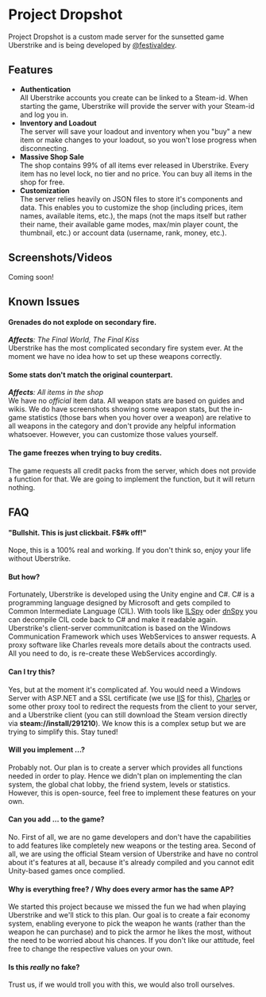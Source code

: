 # Project Dropshot
Project Dropshot is a custom made server for the sunsetted game Uberstrike and is being developed by [@festivaldev](https://github.com/festivaldev).

## Features
- **Authentication**  
All Uberstrike accounts you create can be linked to a Steam-id. When starting the game, Uberstrike will provide the server with your Steam-id and log you in.
- **Inventory and Loadout**  
The server will save your loadout and inventory when you "buy" a new item or make changes to your loadout, so you won't lose progress when disconnecting.
- **Massive Shop Sale**  
The shop contains 99% of all items ever released in Uberstrike. Every item has no level lock, no tier and no price. You can buy all items in the shop for free.
- **Customization**  
The server relies heavily on JSON files to store it's components and data. This enables you to customize the shop (including prices, item names, available items, etc.), the maps (not the maps itself but rather their name, their available game modes, max/min player count, the thumbnail, etc.) or account data (username, rank, money, etc.).
  
## Screenshots/Videos
Coming soon!

## Known Issues
#### Grenades do not explode on secondary fire.
*__Affects__: The Final World, The Final Kiss*  
Uberstrike has the most complicated secondary fire system ever. At the moment we have no idea how to set up these weapons correctly.  
#### Some stats don't match the original counterpart.
*__Affects__: All items in the shop*  
We have no *official* item data. All weapon stats are based on guides and wikis. We do have screenshots showing some weapon stats, but the in-game statistics (those bars when you hover over a weapon) are relative to all weapons in the category and don't provide any helpful information whatsoever. However, you can customize those values yourself.  
#### The game freezes when trying to buy credits.
The game requests all credit packs from the server, which does not provide a function for that. We are going to implement the function, but it will return nothing.

## FAQ
#### "Bullshit. This is just clickbait. F$#k off!"
Nope, this is a 100% real and working. If you don't think so, enjoy your life without Uberstrike.  
#### But how?
Fortunately, Uberstrike is developed using the Unity engine and C#. C# is a programming language designed by Microsoft and gets compiled to Common Intermediate Language (CIL). With tools like [ILSpy](https://github.com/icsharpcode/ILSpy) oder [dnSpy](https://github.com/0xd4d/dnSpy) you can decompile CIL code back to C# and make it readable again. Uberstrike's client-server communitcation is based on the Windows Communication Framework which uses WebServices to answer requests. A proxy software like Charles reveals more details about the contracts used. All you need to do, is re-create these WebServices accordingly.  
#### Can I try this?
Yes, but at the moment it's complicated af. You would need a Windows Server with ASP.NET and a SSL certificate (we use [IIS](https://www.iis.net/) for this), [Charles](https://www.charlesproxy.com/) or some other proxy tool to redirect the requests from the client to your server, and a Uberstrike client (you can still download the Steam version directly via **steam://install/291210**). We know this is a complex setup but we are trying to simplify this. Stay tuned!  
#### Will you implement ...?
Probably not. Our plan is to create a server which provides all functions needed in order to play. Hence we didn't plan on implementing the clan system, the global chat lobby, the friend system, levels or statistics. However, this is open-source, feel free to implement these features on your own.
#### Can you add ... to the game?
No. First of all, we are no game developers and don't have the capabilities to add features like completely new weapons or the testing area. Second of all, we are using the official Steam version of Uberstrike and have no control about it's features at all, because it's already compiled and you cannot edit Unity-based games once complied.
#### Why is everything free? / Why does every armor has the same AP?
We started this project because we missed the fun we had when playing Uberstrike and we'll stick to this plan. Our goal is to create a fair economy system, enabling everyone to pick the weapon he wants (rather than the weapon he can purchase) and to pick the armor he likes the most, without the need to be worried about his chances. If you don't like our attitude, feel free to change the respective values on your own.
#### Is this *really* no fake?
Trust us, if we would troll you with this, we would also troll ourselves.
